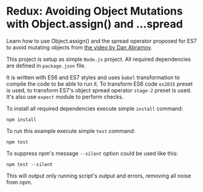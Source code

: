 # Redux: Avoiding Object Mutations with Object.assign() and ...spread
Learn how to use Object.assign() and the spread operator proposed for ES7 to avoid mutating objects from [the video by Dan Abramov](https://egghead.io/lessons/javascript-redux-avoiding-object-mutations-with-object-assign-and-spread).

This project is setup as simple `Node.js` project. All required dependencies are defined in `package.json` file. 

It is written with ES6 and ES7 styles and uses `babel` transformation to compile the code to be able to run it. To transform ES6 code `es2015` preset is used, to transform ES7's object spread operator `stage-2` preset is used. It's also use `expect` module to perform checks.

To install all required dependencies execute simple `install` command:

	npm install
	
To run this example execute simple `test` command:

	npm test

To suppress npm's message `--silent` option could be used like this:

	npm test --silent

This will output only running script's output and errors, removing all noise from npm.